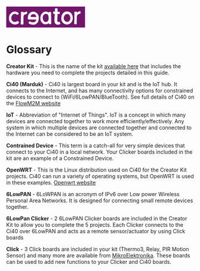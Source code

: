 ![Creator Logo](../creatorlogo.png)

# Glossary

**Creator Kit** - This is the name of the kit [available here](http://www.imgtec.com) that includes the hardware you need to complete the projects detailed in this guide.

**Ci40 (Marduk)** - Ci40 is largest board in your kit and is the IoT hub. It connects to the Internet, and has many connectivity options for constrained devices to connect to (WiFi/6LowPAN/BlueTooth). See full details of Ci40 on the [FlowM2M website](http://www.flowcloud.io)

**IoT** - Abbreviation of "Internet of Things". IoT is a concept in which many devices are connected together to work more efficiently/effectively. Any system in which multiple devices are connected together and connected to the Internet can be considered to be an IoT system.

**Contrained Device** - This term is a catch-all for very simple devices that connect to your Ci40 in a local network. Your Clicker boards included in the kit are an example of a Constrained Device.

**OpenWRT** - This is the Linux distribution used on Ci40 for the Creator Kit projects. Ci40 can run a variety of operating systems, but OpenWRT is used in these examples. [Openwrt website](https://openwrt.org/)

**6LowPAN** - 6LoWPAN is an acronym of IPv6 over Low power Wireless Personal Area Networks. It is designed for connecting small remote devices together.

**6LowPan Clicker** - 2 6LowPAN Clicker boards are included in the Creator Kit to allow you to complete the 5 projects. Each Clicker connects to the Ci40 over 6LowPAN and acts as a remote sensor/actuator by using Click boards

**Click** - 3 Click boards are included in your kit (Thermo3, Relay, PIR Motion Sensor) and many more are available from [MikroElektronika](http://www.mikroe.com/click/). These boards can be used to add new functions to your Clicker and Ci40 boards.
